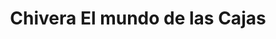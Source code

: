 ---
title: "Chivera El mundo de las Cajas"
url: /san-antonio-de-los-altos/chivera-el-mundo-de-las-cajas-carretera-panamericana/
shop: piezas de automóviles
---